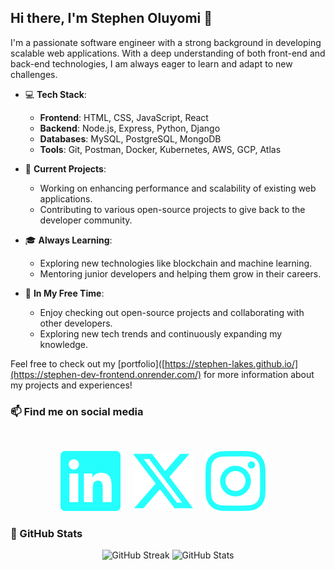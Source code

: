 <!--
- 👋 Hi, I’m @stephen-lakes
- 👀 I’m interested in building cool softwares and apps
- 🌱 I’m currently learning React
- 💞️ I’m looking to collaborate on any web development project
- 📫 How to reach me: you can reach me through my email @ste.oluyomi@gmail.com
-->
<!---
stephen-lakes/stephen-lakes is a ✨ special ✨ repository because its `README.md` (this file) appears on your GitHub profile.
You can click the Preview link to take a look at your changes.
--->
## Hi there, I'm Stephen Oluyomi 👋 

I'm a passionate software engineer with a strong background in developing scalable web applications. With a deep understanding of both front-end and back-end technologies, I am always eager to learn and adapt to new challenges.

- 💻 **Tech Stack**: 
  - **Frontend**: HTML, CSS, JavaScript, React
  - **Backend**: Node.js, Express, Python, Django
  - **Databases**: MySQL, PostgreSQL, MongoDB
  - **Tools**: Git, Postman, Docker, Kubernetes, AWS, GCP, Atlas

- 🚀 **Current Projects**:
  - Working on enhancing performance and scalability of existing web applications.
  - Contributing to various open-source projects to give back to the developer community.

- 🎓 **Always Learning**:
  - Exploring new technologies like blockchain and machine learning.
  - Mentoring junior developers and helping them grow in their careers.

- 🌱 **In My Free Time**:
  - Enjoy checking out open-source projects and collaborating with other developers.
  - Exploring new tech trends and continuously expanding my knowledge.

Feel free to check out my [portfolio]([https://stephen-lakes.github.io/](https://stephen-dev-frontend.onrender.com/) for more information about my projects and experiences!

### 📫 Find me on social media
<br />
<p align="center">
    <a href="https://www.linkedin.com/in/stephenoluyomi/"><img src="https://raw.githubusercontent.com/frenck/frenck/main/images/linkedin.svg"></a>
    &nbsp;&nbsp;&nbsp;
    <a href="https://twitter.com/StephenOluyomi"><img src="https://raw.githubusercontent.com/frenck/frenck/main/images/x.svg"></a>
    &nbsp;&nbsp;&nbsp;
    <a href="https://instagram.com/StephenOluyomi"><img src="https://raw.githubusercontent.com/frenck/frenck/main/images/instagram.svg"></a>
    &nbsp;&nbsp;&nbsp;
</p>

### :star2: GitHub Stats

<p align="center">
    <img width="400" src="https://github-readme-stats.vercel.app/api?username=stephen-lakes&theme=tokyonight&show_icons=true&hide_border=true&count_private=true" alt="GitHub Streak" />
    <img width="400" src="https://github-readme-streak-stats.herokuapp.com/?user=stephen-lakes&theme=tokyonight&hide_border=true" alt="GitHub Stats" />
</p>
